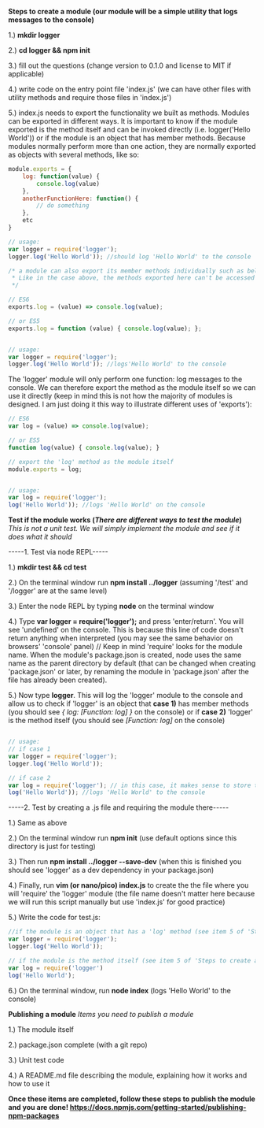 **Steps to create a module (our module will be a simple utility that logs messages to the console)**

1.) **mkdir logger**

2.) **cd logger && npm init**

3.) fill out the questions (change version to 0.1.0 and license to MIT if applicable)

4.) write code on the entry point file 'index.js' (we can have other files with utility methods and require those files in 'index.js')

5.) index.js needs to export the functionality we built as methods. Modules can be exported in different ways. It is important to know if the module exported is the method itself and can be invoked directly (i.e. logger('Hello World')) or if the module is an object that has member methods. Because modules normally perform more than one action, they are normally exported as objects with several methods, like so:
```javascript
module.exports = {
	log: function(value) {
		console.log(value)
	},
	anotherFunctionHere: function() {
		// do something
	},
	etc
}

// usage:
var logger = require('logger');
logger.log('Hello World')); //should log 'Hello World' to the console

/* a module can also export its member methods individually such as below.
 * Like in the case above, the methods exported here can't be accessed directly because they are members of the exported module object
 */

// ES6
exports.log = (value) => console.log(value);

// or ES5
exports.log = function (value) { console.log(value); };


// usage:
var logger = require('logger');
logger.log('Hello World')); //logs'Hello World' to the console
```

The 'logger' module will only perform one function: log messages to the console. We can therefore export the method as the module itself so we can use it directly (keep in mind this is not how the majority of modules is designed. I am just doing it this way to illustrate different uses of 'exports'):
```javascript
// ES6
var log = (value) => console.log(value);

// or ES5
function log(value) { console.log(value); }

// export the 'log' method as the module itself
module.exports = log;


// usage:
var log = require('logger');
log('Hello World')); //logs 'Hello World' on the console
```


**Test if the module works (_There are different ways to test the module_)**
_This is not a unit test. We will simply implement the module and see if it does what it should_


-----1. Test via node REPL-----

1.) **mkdir test && cd test**

2.) On the terminal window run **npm install ../logger** (assuming '/test' and '/logger' are at the same level)

3.) Enter the node REPL by typing **node** on the terminal window

4.) Type **var logger = require('logger');** and press 'enter/return'. You will see 'undefined' on the console. This is because this line of code doesn't return anything when interpreted (you may see the same behavior on browsers' 'console' panel) // Keep in mind 'require' looks for the module name. When the module's package.json is created, node uses the same name as the parent directory by default (that can be changed when creating 'package.json' or later, by renaming the module in 'package.json' after the file has already been created).

5.) Now type **logger**. This will log the 'logger' module to the console and allow us to check if 'logger' is an object that **case 1)** has member methods (you should see _{ log: [Function: log] }_ on the console) or if **case 2)** 'logger' is the method itself (you should see _[Function: log]_ on the console)


```javascript

// usage:
// if case 1
var logger = require('logger');
logger.log('Hello World'));

// if case 2
var log = require('logger'); // in this case, it makes sense to store the module in a variable named 'log' instead of logger
log('Hello World')); //logs 'Hello World' to the console
```

-----2. Test by creating a .js file and requiring the module there-----

1.) Same as above

2.) On the terminal window run **npm init** (use default options since this directory is just for testing)

3.) Then run **npm install ../logger --save-dev** (when this is finished you should see 'logger' as a dev dependency in your package.json)

4.) Finally, run **vim (or nano/pico) index.js** to create the the file where you will 'require' the 'logger' module (the file name doesn't matter here because we will run this script manually but use 'index.js' for good practice)

5.) Write the code for test.js:
```javascript
//if the module is an object that has a 'log' method (see item 5 of 'Steps to create a module')
var logger = require('logger');
logger.log('Hello World'));

// if the module is the method itself (see item 5 of 'Steps to create a module')
var log = require('logger')
log('Hello World');
```

6.) On the terminal window, run **node index** (logs 'Hello World' to the console)


**Publishing a module**
_Items you need to publish a module_

1.) The module itself

2.) package.json complete (with a git repo)

3.) Unit test code

4.) A README.md file describing the module, explaining how it works and how to use it

**Once these items are completed, follow these steps to publish the module and you are done! https://docs.npmjs.com/getting-started/publishing-npm-packages**



